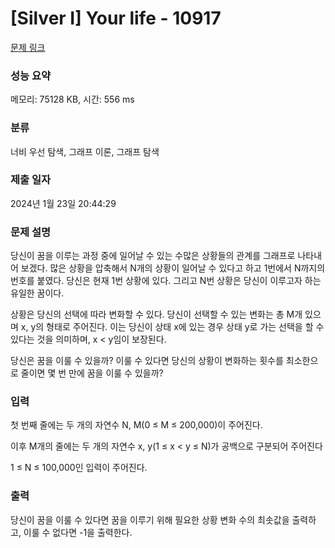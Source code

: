 # [Silver I] Your life - 10917 

[문제 링크](https://www.acmicpc.net/problem/10917) 

### 성능 요약

메모리: 75128 KB, 시간: 556 ms

### 분류

너비 우선 탐색, 그래프 이론, 그래프 탐색

### 제출 일자

2024년 1월 23일 20:44:29

### 문제 설명

<p>당신이 꿈을 이루는 과정 중에 일어날 수 있는 수많은 상황들의 관계를 그래프로 나타내어 보겠다. 많은 상황을 압축해서 N개의 상황이 일어날 수 있다고 하고 1번에서 N까지의 번호를 붙였다. 당신은 현재 1번 상황에 있다. 그리고 N번 상황은 당신이 이루고자 하는 유일한 꿈이다.</p>

<p>상황은 당신의 선택에 따라 변화할 수 있다. 당신이 선택할 수 있는 변화는 총 M개 있으며 x, y의 형태로 주어진다. 이는 당신이 상태 x에 있는 경우 상태 y로 가는 선택을 할 수 있다는 것을 의미하며, x < y임이 보장된다.</p>

<p>당신은 꿈을 이룰 수 있을까? 이룰 수 있다면 당신의 상황이 변화하는 횟수를 최소한으로 줄이면 몇 번 만에 꿈을 이룰 수 있을까?</p>

### 입력 

 <p>첫 번째 줄에는 두 개의 자연수 N, M(0 ≤ M ≤ 200,000)이 주어진다.</p>

<p>이후 M개의 줄에는 두 개의 자연수 x, y(1 ≤ x < y ≤ N)가 공백으로 구분되어 주어진다</p>

<p>1 ≤ N ≤ 100,000인 입력이 주어진다.</p>

### 출력 

 <p>당신이 꿈을 이룰 수 있다면 꿈을 이루기 위해 필요한 상황 변화 수의 최솟값을 출력하고, 이룰 수 없다면 -1을 출력한다.</p>

